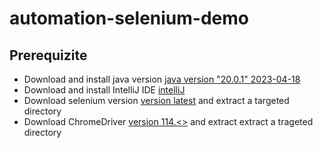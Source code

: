 # automation-selenium-demo
## Prerequizite
- Download and install java version [java version "20.0.1" 2023-04-18](https://www.oracle.com/java/technologies/downloads/#jdk20-mac)
- Download and install IntelliJ IDE [intelliJ](https://www.jetbrains.com/idea/download/?section=mac)
- Download selenium version [version latest](https://github.com/SeleniumHQ/selenium/releases/download/selenium-4.10.0/selenium-java-4.10.0.zip) and extract a targeted directory
- Download ChromeDriver [version 114.<>](https://chromedriver.storage.googleapis.com/index.html?path=114.0.5735.90/) and extract extract a trageted directory